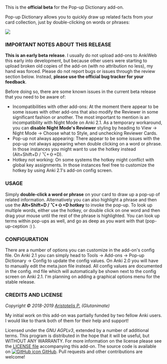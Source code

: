 <!-- BANNER -->

This is the **official beta** for the Pop-up Dictionary add-on.

Pop-up Dictionary allows you to quickly draw up related facts from your card collection, just by double-clicking on words or phrases:

![](https://raw.githubusercontent.com/glutanimate/popup-dictionary/master/screenshots/screencast.gif)

### IMPORTANT NOTES ABOUT THIS RELEASE

**This is an early beta release**. I usually do not upload add-ons to AnkiWeb this early into development, but because other users were starting to upload broken old copies of the add-on (with no attribution no less), my hand was forced. Please do not report bugs or issues through the review section below. Instead, **please use the official bug tracker for your feedback**.

Before doing so, there are some known issues in the current beta release that you need to be aware of:

- Incompatibilities with other add-ons: At the moment there appear to be some issues with other add-ons that also modify the Reviewer in some significant fashion or another. The most important to mention is an incompatibility with Night Mode on Anki 2.1. As a temporary workaround, you can **disable Night Mode's Reviewer** styling by heading to View → Night Mode → Choose what to Style, and unchecking Reviewer Cards.
- Pop-up not always appearing: There appear to be some issues with the pop-up not always appearing when double clicking on a word or phrase. In those instances you might want to use the hotkey instead (Alt+Shift+D / ⌥+⇧+D).
- Hotkey not working: On some systems the hotkey might conflict with global key assignments. In those instances feel free to customize the hotkey by using Anki 2.1's add-on config screen.

<!-- CHANGELOG -->

### USAGE

Simply **double-click a word or phrase** on your card to draw up a pop-up of related information. Alternatively you can also highlight a phrase and then use the **Alt+Shift+D / ⌥+⇧+D hotkey** to invoke the pop-up. To look up multiple words, either use the hotkey, or double click on one word and then drag your mouse until the rest of the phrase is highlighted. You can look up terms within pop-ups as well, and go as deep as you want with that (pop-up-ception :) ).

### CONFIGURATION

There are a number of options you can customize in the add-on's config file. On Anki 2.1 you can simply head to Tools → Add-ons → Pop-up Dictionary → Config to update the config values. On Anki 2.0 you will have to manually edit the meta.json file instead. All config values are documented in the config. md file which will automatically be shown next to the config screen on Anki 2.1. I'm planning on adding a graphical options menu for the stable release.

<!-- SUPPORT -->

### CREDITS AND LICENSE

*Copyright © 2018-2019 [Aristotelis P.](https://glutanimate.com/)  (Glutanimate)*

My initial work on this add-on was partially funded by two fellow Anki users. I would like to thank both of them for their help and support!

Licensed under the _GNU AGPLv3_, extended by a number of additional terms. This program is distributed in the hope that it will be useful, but WITHOUT ANY WARRANTY. For more information on the license please see the [LICENSE file](https://github.com/glutanimate/popup-dictionary/blob/master/LICENSE) accompanying this add-on. The source code is available on [![GitHub icon](https://glutanimate.com/logos/github.svg) GitHub](https://github.com/glutanimate/popup-dictionary). Pull requests and other contributions are welcome!

<!-- RESOURCES -->

<!-- FUNDING -->
